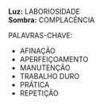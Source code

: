 **Luz:** LABORIOSIDADE  
**Sombra:** COMPLACÊNCIA

PALAVRAS-CHAVE:
- AFINAÇÃO
- APERFEIÇOAMENTO
- MANUTENÇÃO
- TRABALHO DURO
- PRÁTICA
- REPETIÇÃO